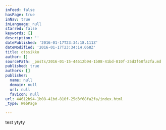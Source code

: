 ```yaml
---
inFeed: false
hasPage: true
inNav: true
inLanguage: null
starred: false
keywords: []
description: ''
datePublished: '2016-01-17T23:34:18.111Z'
dateModified: '2016-01-17T23:34:14.068Z'
title: otssikko
author: []
sourcePath: _posts/2016-01-15-44612b94-1b08-41bd-810f-25d3f68fa2fa.md
published: true
authors: []
publisher:
  name: null
  domain: null
  url: null
  favicon: null
url: 44612b94-1b08-41bd-810f-25d3f68fa2fa/index.html
_type: WebPage

---
```

test ytyty